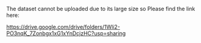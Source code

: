 
The dataset cannot be uploaded due to its large size 
so Please find the link here:

https://drive.google.com/drive/folders/1Wli2-PO3nqK_7Zonbgx1xG1xYnDcjzHC?usp=sharing
